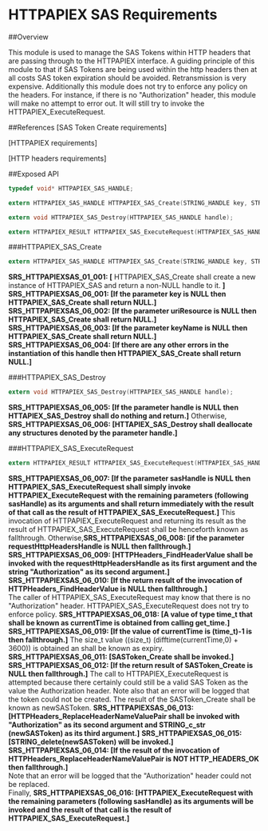 HTTPAPIEX SAS Requirements
================
 
##Overview

This module is used to manage the SAS Tokens within HTTP headers that are passing through to the HTTPAPIEX interface.
A guiding principle of this module to that if SAS Tokens are being used within the http headers then at all costs SAS token expiration should be avoided.
Retransmission is very expensive. Additionally this module does not try to enforce any policy on the headers.
For instance, if there is no "Authorization" header, this module will make no attempt to error out.  It will still try to invoke the HTTPAPIEX_ExecuteRequest.

##References
[SAS Token Create requirements]

[HTTPAPIEX requirements]

[HTTP headers requirements]

##Exposed API
```c
typedef void* HTTPAPIEX_SAS_HANDLE;

extern HTTPAPIEX_SAS_HANDLE HTTPAPIEX_SAS_Create(STRING_HANDLE key, STRING_HANDLE uriResource, STRING_HANDLE keyName);

extern void HTTPAPIEX_SAS_Destroy(HTTPAPIEX_SAS_HANDLE handle);

extern HTTPAPIEX_RESULT HTTPAPIEX_SAS_ExecuteRequest(HTTPAPIEX_SAS_HANDLE sasHandle, HTTPAPIEX_HANDLE handle, HTTPAPI_REQUEST_TYPE requestType, const char* relativePath, HTTP_HEADERS_HANDLE requestHttpHeadersHandle, BUFFER_HANDLE requestContent, unsigned int* statusCode, HTTP_HEADERS_HANDLE responseHeadersHandle, BUFFER_HANDLE responseContent);
```
 
###HTTPAPIEX_SAS_Create
```c
extern HTTPAPIEX_SAS_HANDLE HTTPAPIEX_SAS_Create(STRING_HANDLE key, STRING_HANDLE uriResource, STRING_HANDLE keyName);
```  

**SRS_HTTPAPIEXSAS_01_001: [** HTTPAPIEX_SAS_Create shall create a new instance of HTTPAPIEX_SAS and return a non-NULL handle to it. **]**
**SRS_HTTPAPIEXSAS_06_001: [**If the parameter key is NULL then HTTPAPIEX_SAS_Create shall return NULL.**]**
**SRS_HTTPAPIEXSAS_06_002: [**If the parameter uriResource is NULL then HTTPAPIEX_SAS_Create shall return NULL.**]**
**SRS_HTTPAPIEXSAS_06_003: [**If the parameter keyName is NULL then HTTPAPIEX_SAS_Create shall return NULL.**]**
**SRS_HTTPAPIEXSAS_06_004: [**If there are any other errors in the instantiation of this handle then HTTPAPIEX_SAS_Create shall return NULL.**]**
 
###HTTPAPIEX_SAS_Destroy
```c
extern void HTTPAPIEX_SAS_Destroy(HTTPAPIEX_SAS_HANDLE handle);
```
  
**SRS_HTTPAPIEXSAS_06_005: [**If the parameter handle is NULL then HTTAPIEX_SAS_Destroy shall do nothing and return.**]**
Otherwise, **SRS_HTTPAPIEXSAS_06_006: [**HTTAPIEX_SAS_Destroy shall deallocate any structures denoted by the parameter handle.**]**
 
###HTTPAPIEX_SAS_ExecuteRequest
```c
extern HTTPAPIEX_RESULT HTTPAPIEX_SAS_ExecuteRequest(HTTPAPIEX_SAS_HANDLE sasHandle, HTTPAPIEX_HANDLE handle, HTTPAPI_REQUEST_TYPE requestType, const char* relativePath, HTTP_HEADERS_HANDLE requestHttpHeadersHandle, BUFFER_HANDLE requestContent, unsigned int* statusCode, HTTP_HEADERS_HANDLE responseHeadersHandle, BUFFER_HANDLE responseContent);
```

**SRS_HTTPAPIEXSAS_06_007: [**If the parameter sasHandle is NULL then HTTPAPIEX_SAS_ExecuteRequest shall simply invoke HTTPAPIEX_ExecuteRequest with the remaining parameters (following sasHandle) as its arguments and shall return immediately with the result of that call as the result of HTTPAPIEX_SAS_ExecuteRequest.**]** 
This invocation of HTTPAPIEX_ExecuteRequest and returning its result as the result of HTTPAPIEX_SAS_ExecuteRequest shall be henceforth known as fallthrough.
Otherwise,**SRS_HTTPAPIEXSAS_06_008: [**if the parameter requestHttpHeadersHandle is NULL then fallthrough.**]**
**SRS_HTTPAPIEXSAS_06_009: [**HTTPHeaders_FindHeaderValue shall be invoked with the requestHttpHeadersHandle as its first argument and the string "Authorization" as its second argument.**]**
**SRS_HTTPAPIEXSAS_06_010: [**If the return result of the invocation of HTTPHeaders_FindHeaderValue is NULL then fallthrough.**]**   
The caller of HTTPAPIEX_SAS_ExecuteRequest may know that there is no "Authorization" header.  HTTPAPIEX_SAS_ExecuteRequest does not try to enforce policy.
**SRS_HTTPAPIEXSAS_06_018: [**A value of type time_t that shall be known as currentTime is obtained from calling get_time.**]**
**SRS_HTTPAPIEXSAS_06_019: [**If the value of currentTime is (time_t)-1 is then fallthrough.**]** The size_t value ((size_t) (difftime(currentTime,0) + 3600)) is obtained an shall be known as expiry. **SRS_HTTPAPIEXSAS_06_011: [**SASToken_Create shall be invoked.**]**   **SRS_HTTPAPIEXSAS_06_012: [**If the return result of SASToken_Create is NULL then fallthrough.**]** 
The call to HTTPAPIEX_ExecuteRequest is attempted because there certainly could still be a valid SAS Token as the value the Authorization header.  Note also that an error will be logged that the token could not be created.
The result of the SASToken_Create shall be known as newSASToken.
**SRS_HTTPAPIEXSAS_06_013: [**HTTPHeaders_ReplaceHeaderNameValuePair shall be invoked with "Authorization" as its second argument and STRING_c_str (newSASToken) as its third argument.**]**
**SRS_HTTPAPIEXSAS_06_015: [**STRING_delete(newSASToken) will be invoked.**]**
**SRS_HTTPAPIEXSAS_06_014: [**If the result of the invocation of HTTPHeaders_ReplaceHeaderNameValuePair is NOT HTTP_HEADERS_OK then fallthrough.**]**   
Note that an error will be logged that the "Authorization" header could not be replaced.  
Finally, **SRS_HTTPAPIEXSAS_06_016: [**HTTPAPIEX_ExecuteRequest with the remaining parameters (following sasHandle) as its arguments will be invoked and the result of that call is the result of HTTPAPIEX_SAS_ExecuteRequest.**]** 

